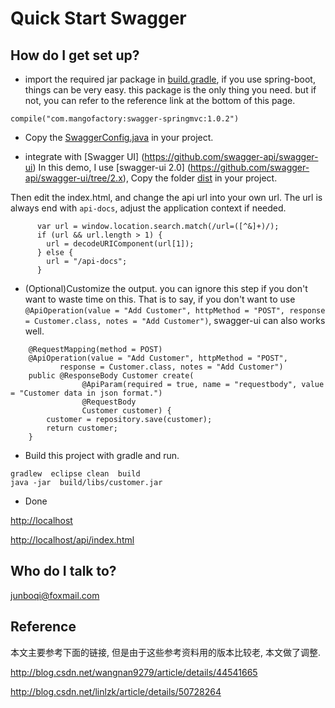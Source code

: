 Quick Start Swagger 
==

How do I get set up? 
--

* import the required jar package in [build.gradle](https://github.com/qijunbo/swagger-demo/blob/master/build.gradle), 
if you use spring-boot, things can be very easy.  this package is the only thing you need.
but if not,  you can refer to the reference link at the bottom of this page.
```
compile("com.mangofactory:swagger-springmvc:1.0.2")
```
* Copy the [SwaggerConfig.java](https://github.com/qijunbo/swagger-demo/blob/master/src/main/java/com/example/SwaggerConfig.java) in your project.


* integrate with  [Swagger UI] (https://github.com/swagger-api/swagger-ui)
In this demo,  I use [swagger-ui 2.0] (https://github.com/swagger-api/swagger-ui/tree/2.x), Copy the folder [dist](https://github.com/swagger-api/swagger-ui/tree/2.x/dist) in your project.

Then edit the index.html, and change the api url into your own url.
The url is always end with ``` api-docs ```,  adjust the application context if needed.

```
      var url = window.location.search.match(/url=([^&]+)/);
      if (url && url.length > 1) {
        url = decodeURIComponent(url[1]);
      } else {
        url = "/api-docs";
      } 
```      


* (Optional)Customize the output. you can ignore this step if you don't want to waste time on this.  That is to say, if you don't want to use ``` @ApiOperation(value = "Add Customer", httpMethod = "POST", response = Customer.class, notes = "Add Customer") ```,  swagger-ui can also works well.

```
    @RequestMapping(method = POST)
    @ApiOperation(value = "Add Customer", httpMethod = "POST", 
           response = Customer.class, notes = "Add Customer")
    public @ResponseBody Customer create(
                @ApiParam(required = true, name = "requestbody", value = "Customer data in json format.")
                @RequestBody 
                Customer customer) {
        customer = repository.save(customer);
        return customer;
    }

```    

* Build this project with gradle and run. 

```
gradlew  eclipse clean  build
java -jar  build/libs/customer.jar
```

* Done

 [http://localhost](http://localhost) 
 
 [http://localhost/api/index.html](http://localhost/api/index.html)


Who do I talk to? 
--
junboqi@foxmail.com

Reference
--
本文主要参考下面的链接, 但是由于这些参考资料用的版本比较老, 本文做了调整.

http://blog.csdn.net/wangnan9279/article/details/44541665

http://blog.csdn.net/linlzk/article/details/50728264
